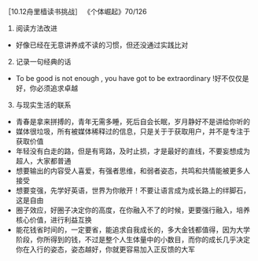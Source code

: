 ［10.12舟里樯读书挑战］
《个体崛起》70/126
1. 阅读方法改进
-  好像已经在无意讲养成不读的习惯，但还没通过实践比对
2. 记录一句经典的话
- To be good is not enough , you have got to be extraordinary !好不仅仅是好，你必须追求卓越
3. 与现实生活的联系
- 青春是拿来拼搏的，青年无需多睡，死后自会长眠，岁月静好不是讲给你听的
- 媒体很垃圾，所有被媒体稀释过的信息，只是关于于获取用户，并不是专注于获取价值
- 年轻没有白走的路，但是有弯路，及时止损，才是最好的直线，不要妄想成为超人，大家都普通
- 想要输出的内容受人喜爱，有强者思维，和弱者姿态，共鸣和共情能被更多人接受
- 想要变强，先学好英语，世界为你敞开！不要让语言成为成长路上的绊脚石，这是自由
- 圈子效应，好圈子决定你的高度，在你融入不了的时候，更要强行融入，培养核心价值，进行利益互换
- 能花钱省时间的，一定要省，能追求自我成长的，多大金钱都值得，因为大学阶段，你所得到的钱，不过是整个人生体量中的小数目，而你的成长几乎决定你在入行的姿态，姿态越好，你就更容易加入正反馈的大军
  